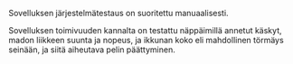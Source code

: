

Sovelluksen järjestelmätestaus on suoritettu manuaalisesti.

Sovelluksen toimivuuden kannalta on testattu näppäimillä annetut käskyt, madon liikkeen suunta ja nopeus, ja ikkunan koko eli mahdollinen törmäys seinään, ja siitä aiheutava pelin päättyminen. 

